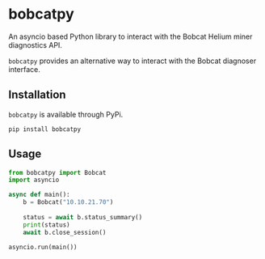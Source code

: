 # bobcatpy

An asyncio based Python library to interact with the Bobcat Helium miner diagnostics API.

`bobcatpy` provides an alternative way to interact with the Bobcat diagnoser interface.


## Installation

`bobcatpy` is available through PyPi.

```
pip install bobcatpy
```

## Usage

```python
from bobcatpy import Bobcat
import asyncio

async def main():
    b = Bobcat("10.10.21.70")
  
    status = await b.status_summary()
    print(status)
    await b.close_session()

asyncio.run(main())
```
